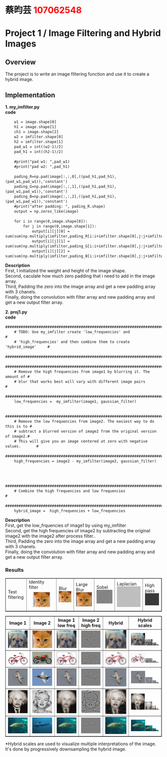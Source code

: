 # 蔡昀芸 <span style="color:red">107062548</span>

# Project 1 / Image Filtering and Hybrid Images

## Overview
The project is to write an image filtering function and use it to create a hybrid image.


## Implementation
<b>1. my_imfilter.py</b><br>
<b>code</b>
```
    w1 = image.shape[0]
    h1 = image.shape[1]
    ch1 = image.shape[2]
    w2 = imfilter.shape[0]
    h2 = imfilter.shape[1]
    pad_w1 = int((w2-1)/2)
    pad_h1 = int((h2-1)/2)
    
    #print("pad w1: ",pad_w1)
    #print("pad w2: ",pad_h1)
    
    pading_R=np.pad(image[:,:,0],((pad_h1,pad_h1),(pad_w1,pad_w1)),'constant')
    pading_G=np.pad(image[:,:,1],((pad_h1,pad_h1),(pad_w1,pad_w1)),'constant')
    pading_B=np.pad(image[:,:,2],((pad_h1,pad_h1),(pad_w1,pad_w1)),'constant')
    #print("after padding: ", pading_R.shape)
    output = np.zeros_like(image)
    
    for i in range(0,image.shape[0]):
        for j in range(0,image.shape[1]):
            output[i][j][0] = sum(sum(np.multiply(imfilter,pading_R[i:i+imfilter.shape[0],j:j+imfilter.shape[1]])))
            output[i][j][1] = sum(sum(np.multiply(imfilter,pading_G[i:i+imfilter.shape[0],j:j+imfilter.shape[1]])))
            output[i][j][2] = sum(sum(np.multiply(imfilter,pading_B[i:i+imfilter.shape[0],j:j+imfilter.shape[1]])))
```
<b>Description</b><br>
First, I initialized the weight and height of the image shape.<br>
Second, caculate how much zero padding that i need to add in the image array.<br>
Third, Padding the zero into the image array and get a new padding array with 3 chanels.<br>
Finally, doing the convolution with filter array and new padding array and get a new output filter array.<br>

<b>2. proj1.py</b><br>
<b>code</b>
```
#########################################################################
    # TODO: Use my_imfilter create 'low_frequencies' and                    #
    # 'high_frequencies' and then combine them to create 'hybrid_image'     #
    #########################################################################
    #########################################################################
    # Remove the high frequencies from image1 by blurring it. The amount of #
    # blur that works best will vary with different image pairs             #
    #########################################################################
    low_frequencies =  my_imfilter(image1, gaussian_filter)

    ############################################################################
    # Remove the low frequencies from image2. The easiest way to do this is to #
    # subtract a blurred version of image2 from the original version of image2.#
    # This will give you an image centered at zero with negative values.       #
    ############################################################################
    high_frequencies = image2 - my_imfilter(image2, gaussian_filter)



    ############################################################################
    # Combine the high frequencies and low frequencies                         #
    ############################################################################
    hybrid_image =  high_frequencies + low_frequencies
```
<b>Description</b><br>
First, get the low_frquencies of image1 by using my_imfilter <br>
Second, get the high frequencies of image2 by subtracting the original image2 with the image2 after process filter..<br>
Third, Padding the zero into the image array and get a new padding array with 3 chanels.<br>
Finally, doing the convolution with filter array and new padding array and get a new output filter array.<br>


### Results
 <table border=1>
<tr>
<td>
<span>Test filtering</span>
<td>
<span align='center'> Identity filter <br></span>
<img src="../out/Identity.png"/>
</td>
<td>
<span align='center'> Blur<br></span>
<img src="blur_image.png"/>
</td>
<td>
<span align:'center'>Large Blur<br></span>
<img src="large_blur_image.png"/>
</td>
<td>
<span align:'center'> Sobel <br></span>
<img src="sobel_image.png"/>
</td>
<td>
<span align:'center'> Laplacian<br></span>
<img src="laplacian_image.png"/>
</td>
<td>
<span align:'center'> High pass<br></span>
<img src="high_pass_image.png"/>
</td>
</tr>
 </table>
<table border=1>
<tr>
<th> Image 1</th>
<th> Image 2</th>
<th> Image 1 low freq</th>
<th> Image 2 high freq</th>
<th> Hybrid</th>
<th> Hybrid scales</th>
</tr>
<tr>
<td>
<img src="../data/dog.bmp" />
</td>
<td>
<img src="../data/cat.bmp" />
</td>
<td>
<img src="low_frequencies.png" />
</td>
<td>
<img src="high_frequencies.png"/>
</td>
<td>
<img src="hybrid_image.png" />
</td>
<td>
<img src="hybrid_image_scales.png" />
</td>
</tr>
 <tr>
<td>
<img src="../data/bicycle.bmp" />
</td>
<td>
<img src="../data/motorcycle.bmp" />
</td>
<td>
<img src="bike_low_frequencies.png" />
</td>
<td>
<img src="moto_high_frequencies.png" />
</td>
<td>
<img src="bike_moto_hybrid_image.png"/>
</td>
<td>
<img src="bike_moto_hybrid_image_scales.png" />
</td>
</tr>
<tr>
<td>
<img src="../data/bird.bmp" />
</td>
<td>
<img src="../data/plane.bmp" />
</td>
<td>
<img src="bird_frequencies.png" />
</td>
<td>
<img src="plane_high_frequencies.png"/>
</td>
<td>
<img src="bird_plane_hybrid_image.png"/>
</td>
<td>
<img src="bird_plane_hybrid_image_scales.png"/>
</td>
</tr>
<tr>
<td>
<img src="../data/einstein.bmp"/>
</td>
<td>
<img src="../data/marilyn.bmp"/>
</td>
<td>
<img src="einstein_frequencies.png"/>
</td>
<td>
<img src="marilyn_high_frequencies.png"/>
</td>
<td>
<img src="einstein_marilyn_hybrid_image.png"/>
</td>
<td>
<img src="einstein_marilyn_hybrid_image_scales.png"/>
</td>
</tr>
<tr>
<td>
<img src="../data/fish.bmp"/>
</td>
<td>
<img src="../data/submarine.bmp"/>
</td>
<td>
<img src="fish_frequencies.png"/>
</td>
<td>
<img src="submarine_high_frequencies.png"/>
</td>
<td>
<img src="fish_submarine_hybrid_image.png"/>
</td>
<td>
<img src="fish_submarine_hybrid_image_scales.png"/>
</td>
</tr>
</table>
*Hybrid scales are used to visualize multiple interpretations of the image. It's done by progressively downsampling the hybrid image.
